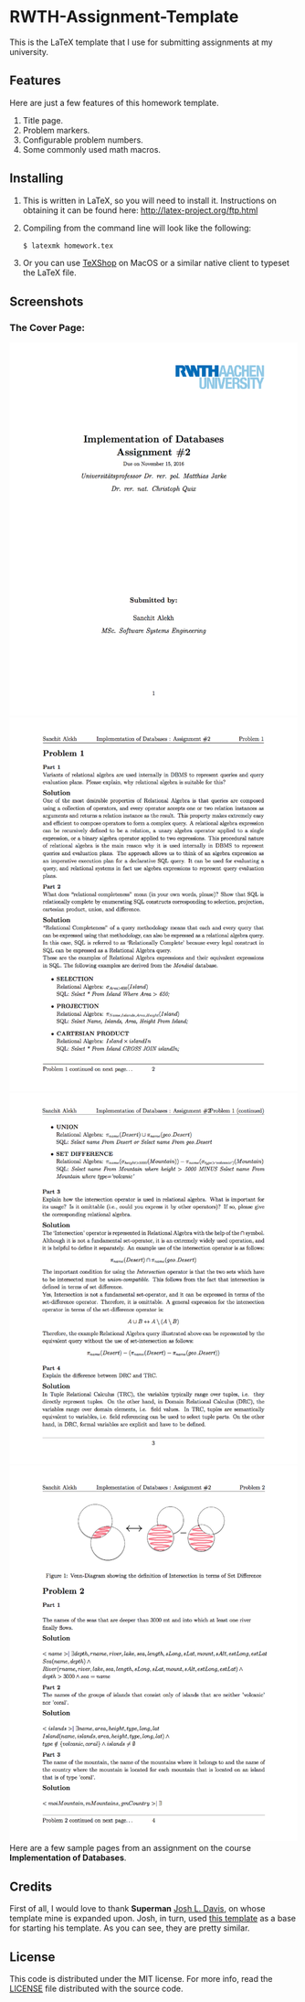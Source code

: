 RWTH-Assignment-Template
=======================

This is the LaTeX template that I use for submitting assignments at my university.

## Features

Here are just a few features of this homework template.

1. Title page.
2. Problem markers.
3. Configurable problem numbers.
4. Some commonly used math macros.


## Installing

1. This is written in LaTeX, so you will need to install it. Instructions on obtaining it can be found here:
   http://latex-project.org/ftp.html
2. Compiling from the command line will look like the following:

   ```bash
   $ latexmk homework.tex
   ```
3. Or you can use [TeXShop][texshop] on MacOS or a similar native client to typeset the
   LaTeX file.

## Screenshots

### The Cover Page:

![Cover page](/images/page1.png)
![Page 2](/images/page2.png)
![Page 3](/images/page3.png)
![Page 4](/images/page4.png)
Here are a few sample pages from an assignment on the course **Implementation of Databases**.

## Credits

First of all, I would love to thank **Superman** [Josh L. Davis][davis], on whose template mine is expanded upon. Josh, in turn, used [this template][credit] as a base for starting his template. As you can see, they are pretty similar.

## License

This code is distributed under the MIT license. For more info, read the
[LICENSE](/LICENSE) file distributed with the source code.

[texshop]: http://pages.uoregon.edu/koch/texshop/
[credit]: http://www.latextemplates.com/template/programming-coding-assignment
[davis]: http://joshldavis.com/2014/02/12/doing-your-homework-in-latex/
